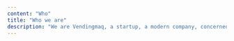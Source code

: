 ```yaml
---
content: "Who"
title: "Who we are"
description: "We are Vendingmaq, a startup, a modern company, concerned with the quality of machines and products that provide convenience and practicality for our customers."
---
```


